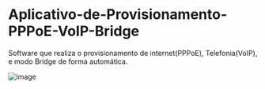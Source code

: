 # Aplicativo-de-Provisionamento-PPPoE-VoIP-Bridge
Software que realiza o provisionamento de internet(PPPoE), Telefonia(VoIP), e modo Bridge de forma automática.

![image](https://user-images.githubusercontent.com/100873422/156644047-206d3df2-3529-44be-9aee-aad0db287b1d.png)


